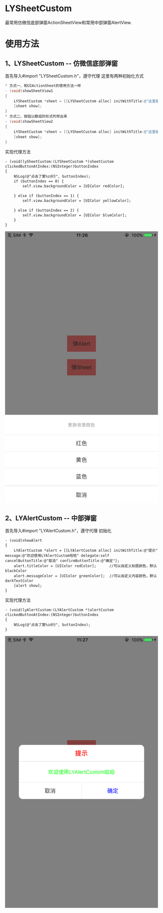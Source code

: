 # LYSheetCustom
最常用仿微信底部弹窗ActionSheetView和常用中部弹窗AlertView.

# 使用方法
## 1、LYSheetCustom -- 仿微信底部弹窗
首先导入#import "LYSheetCustom.h"，遵守代理<LYSheetCustomDelegate>
这里有两种初始化方式
```objective-c
* 方式一、和UIActionSheet的使用方法一样
- (void)showSheetView1
{
    LYSheetCustom *sheet = [[LYSheetCustom alloc] initWithTitle:@"这里是标题，可有可无，如果为nil则不显示" delegate:self cancelButtonTitle:@"取消" otherButtonTitles:@"红色", @"黄色", @"蓝色", nil];
    [sheet show];
}
* 方式二、按钮以数组的形式列举出来
- (void)showSheetView2
{
    LYSheetCustom *sheet = [[LYSheetCustom alloc] initWithTitle:@"这里是标题，可有可无，如果为nil则不显示" delegate:self cancelButtonTitle:@"取消" otherButtonTitles:@[@"红色", @"黄色", @"蓝色"]];
    [sheet show];
}
```
实现代理方法
```objective
- (void)lySheetCustom:(LYSheetCustom *)sheetCustom clickedButtonAtIndex:(NSInteger)buttonIndex
{
    NSLog(@"点击了第%zd行", buttonIndex);
    if (buttonIndex == 0) {
        self.view.backgroundColor = [UIColor redColor];

    } else if (buttonIndex == 1) {
        self.view.backgroundColor = [UIColor yellowColor];

    } else if (buttonIndex == 2) {
        self.view.backgroundColor = [UIColor blueColor];
    }
}
```
![LYSheetCustom](https://github.com/YoungerLi/LYSheetCustom/blob/master/LYSheetCustom/LYSheetCustom.png)

## 2、LYAlertCustom -- 中部弹窗
首先导入#import "LYAlertCustom.h"，遵守代理<LYAlertCustomDelegate>
初始化
```objective
- (void)showAlert
{
    LYAlertCustom *alert = [[LYAlertCustom alloc] initWithTitle:@"提示" message:@"欢迎使用LYAlertCustom哈哈" delegate:self cancelButtonTitle:@"取消" confirmButtonTitle:@"确定"];
    alert.titleColor = [UIColor redColor];      //可以自定义标题颜色，默认blackColor
    alert.messageColor = [UIColor greenColor];  //可以自定义内容颜色，默认darkTextColor
    [alert show];
}
```
实现代理方法
```objective
- (void)lyAlertCustom:(LYAlertCustom *)alertCustom clickedButtonAtIndex:(NSInteger)buttonIndex
{
    NSLog(@"点击了第%zd行", buttonIndex);
}
```
![LYAlertCustom](https://github.com/YoungerLi/LYSheetCustom/blob/master/LYSheetCustom/LYAlertCustom.png)
